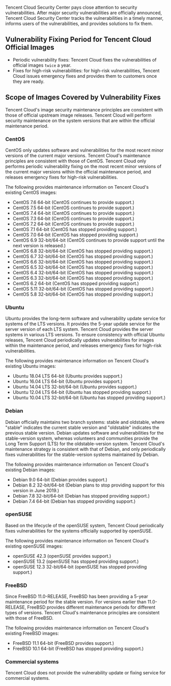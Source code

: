 Tencent Cloud Security Center pays close attention to security vulnerabilities. After major security vulnerabilities are officially announced, Tencent Cloud Security Center tracks the vulnerabilities in a timely manner, informs users of the vulnerabilities, and provides solutions to fix them.

## Vulnerability Fixing Period for Tencent Cloud Official Images
- Periodic vulnerability fixes: Tencent Cloud fixes the vulnerabilities of official images `twice` a year.
- Fixes for high-risk vulnerabilities: for high-risk vulnerabilities, Tencent Cloud issues emergency fixes and provides them to customers once they are ready.

## Scope of Images Covered by Vulnerability Fixes
Tencent Cloud's image security maintenance principles are consistent with those of official upstream image releases. Tencent Cloud will perform security maintenance on the system versions that are within the official maintenance period.

### CentOS
CentOS only updates software and vulnerabilities for the most recent minor versions of the current major versions. Tencent Cloud's maintenance principles are consistent with those of CentOS. Tencent Cloud only performs periodic vulnerability fixing on the most recent minor versions of the current major versions within the official maintenance period, and releases emergency fixes for high-risk vulnerabilities.

The following provides maintenance information on Tencent Cloud's existing CentOS images:
- CentOS 7.6 64-bit (CentOS continues to provide support.)
- CentOS 7.5 64-bit (CentOS continues to provide support.)
- CentOS 7.4 64-bit (CentOS continues to provide support.) 
- CentOS 7.3 64-bit (CentOS continues to provide support.)
- CentOS 7.2 64-bit (CentOS continues to provide support.)
- CentOS 7.1 64-bit (CentOS has stopped providing support.)
- CentOS 7.0 64-bit (CentOS has stopped providing support.)
- CentOS 6.9 32-bit/64-bit (CentOS continues to provide support until the next version is released.)
- CentOS 6.8 32-bit/64-bit (CentOS has stopped providing support.)
- CentOS 6.7 32-bit/64-bit (CentOS has stopped providing support.)
- CentOS 6.6 32-bit/64-bit (CentOS has stopped providing support.)
- CentOS 6.5 32-bit/64-bit (CentOS has stopped providing support.)
- CentOS 6.4 32-bit/64-bit (CentOS has stopped providing support.)
- CentOS 6.3 32-bit/64-bit (CentOS has stopped providing support.)
- CentOS 6.2 64-bit (CentOS has stopped providing support.)
- CentOS 5.11 32-bit/64-bit (CentOS has stopped providing support.)
- CentOS 5.8 32-bit/64-bit (CentOS has stopped providing support.)

### Ubuntu
Ubuntu provides the long-term software and vulnerability update service for systems of the LTS versions. It provides the 5-year update service for the server version of each LTS system. Tencent Cloud provides the server systems in various LTS versions. To ensure consistency with official Ubuntu releases, Tencent Cloud periodically updates vulnerabilities for images within the maintenance period, and releases emergency fixes for high-risk vulnerabilities.

The following provides maintenance information on Tencent Cloud's existing Ubuntu images:
- Ubuntu 18.04 LTS 64-bit (Ubuntu provides support.)
- Ubuntu 16.04 LTS 64-bit (Ubuntu provides support.)
- Ubuntu 14.04 LTS 32-bit/64-bit (Ubuntu provides support.)
- Ubuntu 12.04 LTS 64-bit (Ubuntu has stopped providing support.)
- Ubuntu 10.04 LTS 32-bit/64-bit (Ubuntu has stopped providing support.)




### Debian
Debian officially maintains two branch systems: stable and oldstable, where "stable" indicates the current stable version and "oldstable" indicates the previous stable version. Debian updates software and vulnerabilities for the stable-version system, whereas volunteers and communities provide the Long Term Support (LTS) for the oldstable-version system. Tencent Cloud's maintenance strategy is consistent with that of Debian, and only periodically fixes vulnerabilities for the stable-version systems maintained by Debian.

The following provides maintenance information on Tencent Cloud's existing Debian images:
- Debian 9.0 64-bit (Debian provides support.)
- Debian 8.2 32-bit/64-bit (Debian plans to stop providing support for this version in June 2019.)
- Debian 7.8 32-bit/64-bit (Debian has stopped providing support.)
- Debian 7.4 64-bit (Debian has stopped providing support.)


### openSUSE
Based on the lifecycle of the openSUSE system, Tencent Cloud periodically fixes vulnerabilities for the systems officially supported by openSUSE.

The following provides maintenance information on Tencent Cloud's existing openSUSE images:
- openSUSE 42.3 (openSUSE provides support.)
- openSUSE 13.2 (openSUSE has stopped providing support.)
- openSUSE 12.3 32-bit/64-bit (openSUSE has stopped providing support.)

### FreeBSD
Since FreeBSD 11.0-RELEASE, FreeBSD has been providing a 5-year maintenance period for the stable version. For versions earlier than 11.0-RELEASE, FreeBSD provides different maintenance periods for different types of versions. Tencent Cloud's maintenance principles are consistent with those of FreeBSD.

The following provides maintenance information on Tencent Cloud's existing FreeBSD images:
- FreeBSD 11.1 64-bit (FreeBSD provides support.)
- FreeBSD 10.1 64-bit (FreeBSD has stopped providing support.)

### Commercial systems
Tencent Cloud does not provide the vulnerability update or fixing service for commercial systems.
